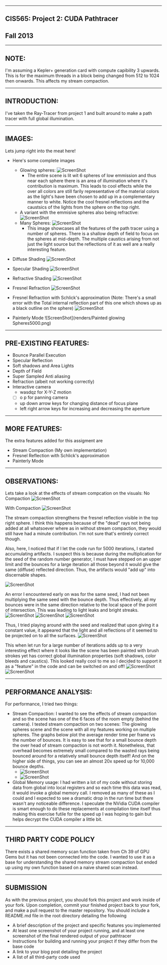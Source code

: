 -------------------------------------------------------------------------------
CIS565: Project 2: CUDA Pathtracer
-------------------------------------------------------------------------------
Fall 2013
-------------------------------------------------------------------------------

-------------------------------------------------------------------------------
NOTE:
-------------------------------------------------------------------------------
I'm assuming a Kepler+ generation card with compute capibility 3 upwards. This is for the maximum threads in a block being changed from 512 to 1024 then onwards. This affects my stream compaction.

-------------------------------------------------------------------------------
INTRODUCTION:
-------------------------------------------------------------------------------
I've taken the Ray-Tracer from project 1 and built around to make a path tracer with full global illumination. 

-------------------------------------------------------------------------------
IMAGES:
-------------------------------------------------------------------------------
Lets jump right into the meat here!

* Here's some complete images
    * Glowing spheres: 
      ![ScreenShot](renders/glowingSpheres2500_lessMem.png)
      * The entire scene is lit wit 6 spheres of low emmission and thus near each sphere there is an area of illumination where it's contribution is maximum. This leads to cool effects while the over all colors are still farily representative of the material colors as the light's have been chosen to add up in a complementary manner to white. Notice the cool fresnel reflections and the caustsics of the lights from the sphere on the top right.
   * A variant with the emmisive spheres also being refractive:
      ![ScreenShot](renders/refrGlowingSpheres.png)
    * Many Spheres: 
      ![ScreenShot](renders/all2.png)
      * This image showcases all the features of the path tracer using a number of spheres. There is a shallow depth of field to focus on the spheres at mid-depth. The multiple caustics arising from not just the light source but the reflections of it as well are a really interesting feature.
    

* Diffuse Shading
   ![ScreenShot](renders/diffuse.png)

* Specular Shading
   ![ScreenShot](renders/specular.0.png)

* Refractive Shading
   ![ScreenShot](renders/refr.0.png)

* Fresnel Refraction
   ![ScreenShot](renders/fres.0315.png)

* Fresnel Refraction with Schlick's approximation (Note: There's a small error with the Total internal reflection part of this one which shows up as a black outline on the sphere)
   ![ScreenShot](renders/fres_schlick.0350.png)

* Painterly Mode
   ![ScreenShot](renders/Painted glowing Spheres5000.png)

-------------------------------------------------------------------------------
PRE-EXISTING FEATURES:
-------------------------------------------------------------------------------
* Bounce Parallel Execution
* Specular Reflection
* Soft shadows and Area Lights
* Depth of Field
* Super Sampled Anti aliasing
* Refraction (albeit not working correctly)
* Interactive camera
    * wasdqz for X-Y-Z motion
    * [ ] o p for panning camera
    * up down arrow keys for changing distance of focus plane
    * left right arrow keys for increasing and decreasing the aperture

-------------------------------------------------------------------------------
MORE FEATURES:
-------------------------------------------------------------------------------
The extra features added for this assigment are
* Stream Compaction (My own implementation)
* Fresnel Reflection with Schlick's approximation
* Painterly Mode

-------------------------------------------------------------------------------
OBSERVATIONS:
-------------------------------------------------------------------------------
Lets take a look at the effects of stream compcation on the visuals:
No Compaction
![ScreenShot](renders/glowingSpheres2500.png)
   
With Compaction
![ScreenShot](renders/glowingSpheres2500_lessMem.png)

The stream compaction strengthens the fresnel reflection visible in the top right sphere. I think this happens because of the "dead" rays not being added at all whatsoever where as in without stream compaction, they would still have had a minute contribution. I'm not sure that's entirely correct though.

Also, here, I noticed that if I let the code run for 5000 iterations, I started accumulating artifacts. I suspect this is because during the multiplication for the seed of the random number generator, I must have stepped on an upper limit and the bounces for a large iteration all those beyond it would give the same (diffuse) reflected direction. Thus, the artifacts would "add up" into discernable shapes.

![ScreenShot](renders/glowingSpheres5000.png)

An error I encountered early on was for the same seed, I had not been multiplying the same seed with the bounce depth. Thus effectively, all my bounces were in the same direction relative to the local space of the point of intersection. This was leading to light leaks and bright streaks.
![ScreenShot](renders/bloopers/wrongDiffuse.png)
![ScreenShot](renders/bloopers/wrongDiffuse2.png)
![ScreenShot](renders/bloopers/wrongDiffuse3.png)

Thus, I tried playing around with the seed and realized that upon giving it a constant value, it appeared that the light and all reflections of it seemed to be projected on to all the surfaces.
![ScreenShot](renders/bloopers/non-randomness.png)

This when let run for a large number of iterations adds up to a very interesting effect where it looks like the scene has been painted with brush strokes yet has correct global illumination properties (soft shadows, color bleeds and caustics). This looked really cool to me so I decided to support it as a "feature" in the code and can be switched on and off!
![ScreenShot](renders/bloopers/paint.png)
![ScreenShot](renders/bloopers/Paint2.png)

-------------------------------------------------------------------------------
PERFORMANCE ANALYSIS:
-------------------------------------------------------------------------------
For performance, I tried two things:
* Stream Compaction: I wanted to see the effects of stream compaction and so the scene has one of the 6 faces of the room empty (behind the camera). I tested stream compaction on two scenes: The glowing spheres scene and the scene with all my features working on multiple spheres. The graphs below plot the average render time per frame vs the number of bounces. It is easy to see that for a small bounce depth the over head of stream compaction is not worth it. Nonetheless, that overhead becomes extremely small compared to the wasted rays being bounced around for a relatively small bounce depth itself! And on the higher side of things, you can see an almost 20x speed up for 10,000 bounce depths.
   * ![ScreenShot](renders/glowingSpheresTime.PNG)
   * ![ScreenShot](renders/manySpheresTime.PNG)
* Global Memory usage: I had written a lot of my code without storing data from global into local registers and so each time this data was read, it would invoke a global memory call. I removed as many of these as I could and I expected to see a dramatic drop in the run time but there wasn't any noticeable difference. I speculate the NVidia CUDA compiler is smart enough to do these replacements at compilation time itself thus making this exercise futile for the speed up I was hoping to gain but helps decrypt the CUDA compiler a little bit.

-------------------------------------------------------------------------------
THIRD PARTY CODE POLICY
-------------------------------------------------------------------------------
There exists a shared memory scan function taken from Ch 39 of GPU Gems but it has not been connected into the code. I wanted to use it as a base for understanding the shared memory stream compaction but ended up using my own function based on a naive shared scan instead.

-------------------------------------------------------------------------------
SUBMISSION
-------------------------------------------------------------------------------
As with the previous project, you should fork this project and work inside of your fork. Upon completion, commit your finished project back to your fork, and make a pull request to the master repository.
You should include a README.md file in the root directory detailing the following

* A brief description of the project and specific features you implemented
* At least one screenshot of your project running, and at least one screenshot of the final rendered output of your pathtracer
* Instructions for building and running your project if they differ from the base code
* A link to your blog post detailing the project
* A list of all third-party code used
